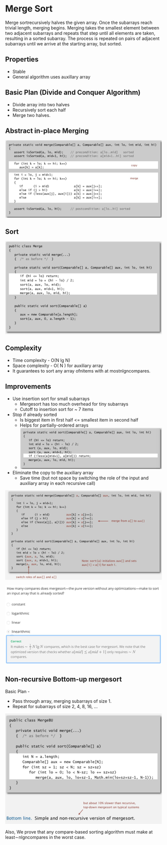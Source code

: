 # Merge Sort

Merge sortrecursively halves the given array. Once the subarrays reach trivial length, merging begins. Merging takes the smallest element between two adjacent subarrays and repeats that step until all elements are taken, resulting in a sorted subarray. The process is repeated on pairs of adjacent subarrays until we arrive at the starting array, but sorted.

## Properties

- Stable
- General algorithm uses auxillary array

## Basic Plan (Divide and Conquer Algorithm)

- Divide array into two halves
- Recursively sort each half
- Merge two halves.

## Abstract in-place Merging

![image](../../media/Merge-Sort-image1.jpg)

## Sort

![image](../../media/Merge-Sort-image2.jpg)

## Complexity

- Time complexity - O(N lg N)
- Space complexity - O( N ) for auxiliary array
- It guarantees to sort any array ofnitems with at mostnlgncompares.

## Improvements

- Use insertion sort for small subarrays
  - Mergesort has too much overhead for tiny subarrays
  - Cutoff to insertion sort for ~ 7 items
- Stop if already sorted
  - Is biggest item in first half <= smallest item in second half
  - Helps for partially-ordered arrays
  - ![image](../../media/Merge-Sort-image3.jpg)
- Eliminate the copy to the auxiliary array
  - Save time (but not space by switching the role of the input and auxiliary array in each recursive call)

![image](../../media/Merge-Sort-image4.jpg)

![image](../../media/Merge-Sort-image5.jpg)

## Non-recursive Bottom-up mergesort

Basic Plan -

- Pass through array, merging subarrays of size 1.
- Repeat for subarrays of size 2, 4, 8, 16, ...

![image](../../media/Merge-Sort-image6.jpg)

Also, We prove that any compare-based sorting algorithm must make at least∼nlgncompares in the worst case.
